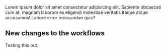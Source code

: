 Lorem ipsum dolor sit amet consectetur adipisicing elit. 
Sapiente obcaecati cum at, magnam laborum ex eligendi molestiae veritatis itaque atque accusamus!
 Labore error recusandae quis?

 ## New changes to the workflows
 Testing this out.